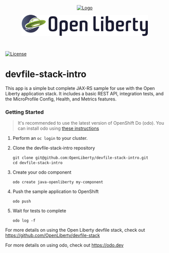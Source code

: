 <!-- PROJECT LOGO -->

<p align="center">
  <a href="https://openliberty.io/">
    <img src="https://openliberty.io/img/spaceship.svg" alt="Logo">
  </a>
</p>
<p align="center">
  <a href="https://openliberty.io/">
    <img src="https://github.com/OpenLiberty/open-liberty/blob/master/logos/logo_horizontal_light_navy.png" alt="title" width="400">
  </a>
</p>
<br />

[![License](https://img.shields.io/badge/License-ASL%202.0-green.svg)](https://opensource.org/licenses/Apache-2.0)

# devfile-stack-intro

This app is a simple but complete JAX-RS sample for use with the Open Liberty application stack. It includes a basic REST API, integration tests, and the MicroProfile Config, Health, and Metrics features.

### Getting Started

> It's recommended to use the latest version of OpenShift Do (odo). You can install odo using [these instructions](https://odo.dev/docs/getting-started/installation)

1. Perform an `oc login` to your cluster.

1. Clone the devfile-stack-intro repository

    ```shell
    git clone git@github.com:OpenLiberty/devfile-stack-intro.git
    cd devfile-stack-intro
    ```

1. Create your odo component

    ```shell
    odo create java-openliberty my-component
    ```

1. Push the sample application to OpenShift

    ```shell
    odo push
    ```
1. Wait for tests to complete

    ```shell
    odo log -f
    ```

For more details on using the Open Liberty devfile stack, check out https://github.com/OpenLiberty/devfile-stack

For more details on using odo, check out https://odo.dev
